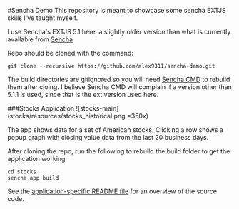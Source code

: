 #Sencha Demo
This repository is meant to showcase some sencha EXTJS skills I've taught myself. 

I use Sencha's EXTJS 5.1 here, a slightly older version than what is currently available from [Sencha](https://www.sencha.com/products/extjs/#overview)

Repo should be cloned with the command:

`git clone --recursive https://github.com/alex9311/sencha-demo.git`

The build directories are gitignored so you will need [Sencha CMD](https://www.sencha.com/forum/showthread.php?297477-Sencha-Cmd-5.1.1-GA-is-Now-Available) to rebuild them after cloing. I believe Sencha CMD will complain if a version other than 5.1.1 is used, since that is the ext version used here.

###Stocks Application
![stocks-main](stocks/resources/stocks_historical.png =350x)

The app shows data for a set of American stocks. Clicking a row shows a popup graph with   closing value data from the last 20 business days. 

After cloning the repo, run the following to rebuild the build folder to get the application working

```
cd stocks
sencha app build
```
See the [application-specific README file](stocks/Readme.md) for an overview of the source code.

